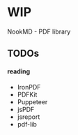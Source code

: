 # WIP
NookMD - PDF library
## TODOs
#### reading
- IronPDF
- PDFKit
- Puppeteer
- jsPDF
- jsreport
- pdf-lib
